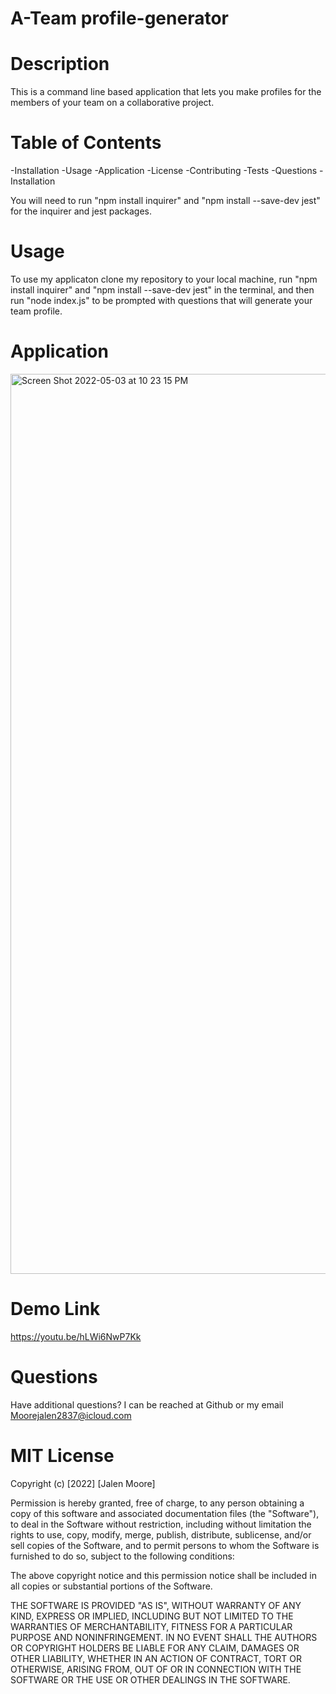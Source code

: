 
# A-Team profile-generator

# Description

This is a command line based application that lets you make profiles for the members of your team on a collaborative project.

# Table of Contents

-Installation
-Usage
-Application
-License
-Contributing
-Tests
-Questions
-Installation

You will need to run "npm install inquirer" and "npm install --save-dev jest" for the inquirer and jest packages.

# Usage

To use my applicaton clone my repository to your local machine, 
run "npm install inquirer" and "npm install --save-dev jest" in the terminal,
and then run "node index.js" to be prompted with questions that will generate your team profile.

# Application 
<img width="1440" alt="Screen Shot 2022-05-03 at 10 23 15 PM" 
  src="https://user-images.githubusercontent.com/100977121/166615441-433b219e-51f3-4fe6-ad05-c93ff2f1fc6f.png">



 # Demo Link

 https://youtu.be/hLWi6NwP7Kk
 
 # Questions

 Have additional questions? I can be reached at Github or my email Moorejalen2837@icloud.com


 # MIT License

 Copyright (c) [2022] [Jalen Moore]

 Permission is hereby granted, free of charge, to any person obtaining a copy
 of this software and associated documentation files (the "Software"), to deal
 in the Software without restriction, including without limitation the rights
 to use, copy, modify, merge, publish, distribute, sublicense, and/or sell
 copies of the Software, and to permit persons to whom the Software is
 furnished to do so, subject to the following conditions:

 The above copyright notice and this permission notice shall be included in all
 copies or substantial portions of the Software.

 THE SOFTWARE IS PROVIDED "AS IS", WITHOUT WARRANTY OF ANY KIND, EXPRESS OR
 IMPLIED, INCLUDING BUT NOT LIMITED TO THE WARRANTIES OF MERCHANTABILITY,
 FITNESS FOR A PARTICULAR PURPOSE AND NONINFRINGEMENT. IN NO EVENT SHALL THE
 AUTHORS OR COPYRIGHT HOLDERS BE LIABLE FOR ANY CLAIM, DAMAGES OR OTHER
 LIABILITY, WHETHER IN AN ACTION OF CONTRACT, TORT OR OTHERWISE, ARISING FROM,
 OUT OF OR IN CONNECTION WITH THE SOFTWARE OR THE USE OR OTHER DEALINGS IN THE
 SOFTWARE.
